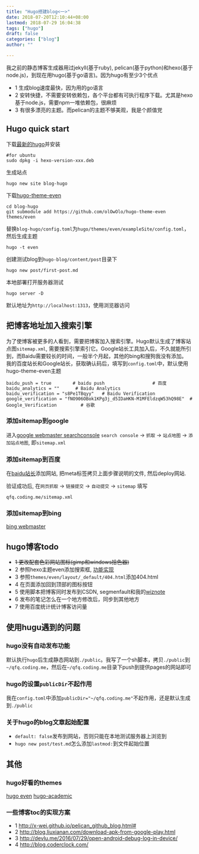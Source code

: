 ```yaml
---
title: "Hugo搭建blog<一>"
date: 2018-07-20T12:10:44+08:00
lastmod: 2018-07-29 16:04:38
tags: ["hugo"]
draft: false
categories: ["blog"]
author: ""

---
```

 
我之前的静态博客生成器用过jekyll(基于ruby), pelican(基于python)和hexo(基于node.js)，到现在用hugo(基于go语言)。因为hugo有至少3个优点
- 1 生成blog速度最快，因为用的go语言
- 2 安转快捷，不需要安转依赖包，各个平台都有可执行程序下载。尤其是hexo基于node.js，需要npm一堆依赖包，很麻烦
- 3 有很多漂亮的主题。而pelican的主题不够美观，我是个颜值党
 
## Hugo quick start
 
下载[最新的hugo](https://github.com/gohugoio/hugo/releases)并安装
```
#for ubuntu
sudo dpkg -i hexo-version-xxx.deb
```
生成站点
```
hugo new site blog-hugo
```
下载[hugo-theme-even](https://github.com/olOwOlo/hugo-theme-even)
```
cd blog-hugo
git submodule add https://github.com/olOwOlo/hugo-theme-even themes/even
```
替换`blog-hugo/config.toml`为`hugo/themes/even/exampleSite/config.toml`，然后生成主题
```
hugo -t even
```
创建测试blog到`hugo-blog/content/post`目录下
```
hugo new post/first-post.md
```
本地部署打开服务器测试
```
hugo server -D
```
默认地址为`http://localhost:1313`，使用浏览器访问
 
 
## 把博客地址加入搜索引擎
为了使博客被更多的人看到，需要把博客加入搜索引擎。Hugo默认生成了博客站点图`sitemap.xml`, 需要搜索引擎索引它。Google站长工具加入后，不久就能所引到，而Baidu需要较长的时间，一般半个月起，其他的bing和搜狗我没有添加。
我的百度站长和Google站长，获取确认码后，填写到`config.toml`中，默认使用hugo-theme-even主题
```
baidu_push = true        # baidu push                  # 百度
baidu_analytics = ""      # Baidu Analytics
baidu_verification = "s8Pe1TBqyy"   # Baidu Verification
google_verification = "fNO906OBok1KPg3j_d5IDaHKN-M1MFEldzqW53hQ98E"  # Google_Verification         # 谷歌
```
 
### 添加sitemap到google
 
进入[google webmaster searchconsole](https://www.google.com/webmasters/tools/sitemap-list?hl=zh-CN&siteUrl=https://fq-qiu.github.io/#MAIN_TAB=0&CARD_TAB=-1)
`search console` -> `抓取` -> `站点地图` -> `添加站点地图`, 即`sitemap.xml`
 
### 添加sitemap到百度
 
在[baidu站长](http://zhanzhang.baidu.com/site/siteadd)添加网站, 把meta标签拷贝上面步骤说明的文件, 然后deploy网站.
 
验证成功后, 在`网页抓取` -> `链接提交` -> `自动提交` -> `sitemap`
填写
```
qfq.coding.me/sitemap.xml
```
### 添加sitemap到bing
 
[bing webmaster](https://www.bing.com/toolbox/webmaster/)
 
 
## hugo博客todo
- ~~1 更改配套色彩网站图标(gimp和windows拾色器)~~
- 2 参照hexo主题even添加搜索框, [功能实现](https://gist.github.com/eddiewebb/735feb48f50f0ddd65ae5606a1cb41ae)
- 3 参照`themes/even/layout/_default/404.html`添加404.html
- 4 在页面添加回到顶部的图标按钮
- 5 使用脚本把博客同时发布到CSDN, segmenfault和我的[wiznote](http://www.wiz.cn/wiz-mywiz.html)
- 6  发布的笔记怎么在一个地方修改后，同步到其他地方
- 7 使用百度统计统计博客访问量
 
 
## 使用hugu遇到的问题
### hugo没有自动发布功能
默认执行`hugo`后生成静态网站到`./public`。我写了一个sh脚本，拷贝`./public`到`~/qfq.coding.me`，然后在`~/qfq.coding.me`目录下push到提供pages的网站即可
 
### hugo的设置`publicDir`不起作用
我在`config.toml`中添加`publicDir="~/qfq.coding.me"`不起作用，还是默认生成到`./public`
 
### 关于hugo的blog文章起始配置
- `default: false`发布到网站，否则只能在本地测试服务器上浏览到
- `hugo new post/test.md`怎么添加`lastmod:`到文件起始位置
## 其他
### hugo好看的themes
[hugo even](https://github.com/olOwOlo/hugo-theme-even)
[hugo-academic](https://github.com/gcushen/hugo-academic)
 
 
### 一些博客toc的实现方案
- 1 http://x-wei.github.io/pelican_github_blog.html#
- 2 http://blog.liuxianan.com/download-apk-from-google-play.html
- 3 http://devlu.me/2016/07/29/open-android-debug-log-in-device/
- 4 http://blog.coderclock.com/
